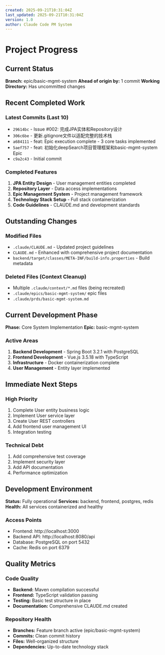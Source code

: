 ```yaml
---
created: 2025-09-21T10:31:04Z
last_updated: 2025-09-21T10:31:04Z
version: 1.0
author: Claude Code PM System
---
```


# Project Progress

## Current Status

**Branch:** epic/basic-mgmt-system
**Ahead of origin by:** 1 commit
**Working Directory:** Has uncommitted changes

## Recent Completed Work

### Latest Commits (Last 10)
- `29614bc` - Issue #002: 完成JPA实体和Repository设计
- `306c6be` - 更新.gitignore文件以适配完整的技术栈
- `a684111` - feat: Epic execution complete - 3 core tasks implemented
- `5aef757` - feat: 初始化deepSearch项目管理框架和basic-mgmt-system Epic
- `c9a2c43` - Initial commit

### Completed Features
1. **JPA Entity Design** - User management entities completed
2. **Repository Layer** - Data access implementations
3. **Epic Management System** - Project management framework
4. **Technology Stack Setup** - Full stack containerization
5. **Code Guidelines** - CLAUDE.md and development standards

## Outstanding Changes

### Modified Files
- `.claude/CLAUDE.md` - Updated project guidelines
- `CLAUDE.md` - Enhanced with comprehensive project documentation
- `backend/target/classes/META-INF/build-info.properties` - Build metadata

### Deleted Files (Context Cleanup)
- Multiple `.claude/context/*.md` files (being recreated)
- `.claude/epics/basic-mgmt-system/` epic files
- `.claude/prds/basic-mgmt-system.md`

## Current Development Phase

**Phase:** Core System Implementation
**Epic:** basic-mgmt-system

### Active Areas
1. **Backend Development** - Spring Boot 3.2.1 with PostgreSQL
2. **Frontend Development** - Vue.js 3.5.18 with TypeScript
3. **Infrastructure** - Docker containerization complete
4. **User Management** - Entity layer implemented

## Immediate Next Steps

### High Priority
1. Complete User entity business logic
2. Implement User service layer
3. Create User REST controllers
4. Add frontend user management UI
5. Integration testing

### Technical Debt
1. Add comprehensive test coverage
2. Implement security layer
3. Add API documentation
4. Performance optimization

## Development Environment

**Status:** Fully operational
**Services:** backend, frontend, postgres, redis
**Health:** All services containerized and healthy

### Access Points
- Frontend: http://localhost:3000
- Backend API: http://localhost:8080/api
- Database: PostgreSQL on port 5432
- Cache: Redis on port 6379

## Quality Metrics

### Code Quality
- **Backend:** Maven compilation successful
- **Frontend:** TypeScript validation passing
- **Testing:** Basic test structure in place
- **Documentation:** Comprehensive CLAUDE.md created

### Repository Health
- **Branches:** Feature branch active (epic/basic-mgmt-system)
- **Commits:** Clean commit history
- **Files:** Well-organized structure
- **Dependencies:** Up-to-date technology stack